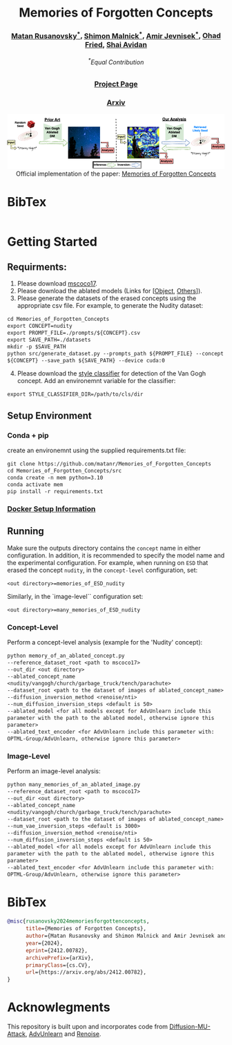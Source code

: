 <h1 style="text-align: center;">
Memories of Forgotten Concepts
</h1>

<h3 style="text-align: center;">
<a href="https://scholar.google.com/citations?user=5TS4vucAAAAJ&hl=en&oi=ao">Matan Rusanovsky<sup>*</sup></a>,
<a href="https://www.malnick.net/in/shimon-malnick-1b8404125/">Shimon Malnick<sup>*</sup></a>,
<a href="https://scholar.google.com/citations?hl=en&user=czm6bkUAAAAJ">Amir Jevnisek<sup>*</sup></a>,
<a href="https://www.ohadf.com/"> Ohad Fried</a>,
<a href="http://www.eng.tau.ac.il/~avidan/"> Shai Avidan</a>
</h3>

<div style="text-align: center;">
    <h6><sup>*</sup>Equal Contribution</h6>
</div>

<h3 style="text-align: center;">
<a href="https://matanr.github.io/Memories_of_Forgotten_Concepts/">Project Page</a>
</h3>

<h3 style="text-align: center;">
<!-- add ref to arxiv below -->
<a href="">Arxiv</a>
</h3>

<img src="images/teaser.png">

<div style="text-align: center;">
Official implementation of the paper:
 <a href=""> Memories of Forgotten Concepts</a>
<br>

</div>

# BibTex
```bib
```

# Getting Started
## Requirments:
1. Please download [mscoco17](https://cocodataset.org/#download).
2. Please download the ablated models (Links for [[Object](https://drive.google.com/file/d/1e5aX8gkC34YaHGR0S1-EQwBmUXiAPvpE/view), [Others](https://drive.google.com/file/d/1yeZNJ8MoHsisdZmt5lbnG_kSgl5xned0/view)]).
3. Please generate the datasets of the erased concepts using the appropriate csv file. For example, to generate the Nudity dataset:
```shell
cd Memories_of_Forgotten_Concepts
export CONCEPT=nudity
export PROMPT_FILE=./prompts/${CONCEPT}.csv
export SAVE_PATH=./datasets
mkdir -p $SAVE_PATH
python src/generate_dataset.py --prompts_path ${PROMPT_FILE} --concept ${CONCEPT} --save_path ${SAVE_PATH} --device cuda:0
```
4. Please download the [style classifier](https://drive.google.com/file/d/1me_MOrXip1Xa-XaUrPZZY7i49pgFe1po/view) for detection of the Van Gogh concept. Add an environemnt variable for the classifier:
```shell
export STYLE_CLASSIFIER_DIR=/path/to/cls/dir
```

## Setup Environment
### Conda + pip
create an environemnt using the supplied requirements.txt file:
```shell
git clone https://github.com/matanr/Memories_of_Forgotten_Concepts
cd Memories_of_Forgotten_Concepts/src
conda create -n mem python=3.10
conda activate mem
pip install -r requirements.txt
```

### [Docker Setup Information](docker/DOCKER-INFO.md)

## Running
Make sure the outputs directory contains the ``concept`` name in either configuration.
In addition, it is recommended to specify the model name and the experimental configuration.
For example, when running on ``ESD`` that erased the concept ``nudity``, in the ``concept-level`` configuration, set: 

```
<out directory>=memories_of_ESD_nudity
```
Similarly, in the `image-level`` configuration set:
```
<out directory>=many_memories_of_ESD_nudity
```
### Concept-Level
Perform a concept-level analysis (example for the 'Nudity' concept):

```shell
python memory_of_an_ablated_concept.py 
--reference_dataset_root <path to mscoco17>
--out_dir <out directory>
--ablated_concept_name <nudity/vangogh/church/garbage_truck/tench/parachute>
--dataset_root <path to the dataset of images of ablated_concept_name>
--diffusion_inversion_method <renoise/nti>
--num_diffusion_inversion_steps <default is 50>
--ablated_model <for all models except for AdvUnlearn include this parameter with the path to the ablated model, otherwise ignore this parameter>
--ablated_text_encoder <for AdvUnlearn include this parameter with: OPTML-Group/AdvUnlearn, otherwise ignore this parameter>
```

### Image-Level
Perform an image-level analysis:
```shell
python many_memories_of_an_ablated_image.py 
--reference_dataset_root <path to mscoco17>
--out_dir <out directory>
--ablated_concept_name <nudity/vangogh/church/garbage_truck/tench/parachute>
--dataset_root <path to the dataset of images of ablated_concept_name>
--num_vae_inversion_steps <default is 3000>
--diffusion_inversion_method <renoise/nti>
--num_diffusion_inversion_steps <default is 50>
--ablated_model <for all models except for AdvUnlearn include this parameter with the path to the ablated model, otherwise ignore this parameter>
--ablated_text_encoder <for AdvUnlearn include this parameter with: OPTML-Group/AdvUnlearn, otherwise ignore this parameter>
```

# BibTex
```bib
@misc{rusanovsky2024memoriesforgottenconcepts,
      title={Memories of Forgotten Concepts}, 
      author={Matan Rusanovsky and Shimon Malnick and Amir Jevnisek and Ohad Fried and Shai Avidan},
      year={2024},
      eprint={2412.00782},
      archivePrefix={arXiv},
      primaryClass={cs.CV},
      url={https://arxiv.org/abs/2412.00782}, 
}
```

# Acknowlegments
This repository is built upon and incorporates code from [Diffusion-MU-Attack](https://github.com/OPTML-Group/Diffusion-MU-Attack), [AdvUnlearn](https://github.com/OPTML-Group/AdvUnlearn) and [Renoise](https://github.com/garibida/ReNoise-Inversion).